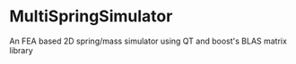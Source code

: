 # MultiSpringSimulator
An FEA based 2D spring/mass simulator using QT and boost's BLAS matrix library
